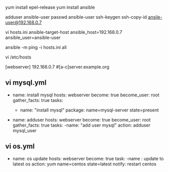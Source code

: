 
yum install epel-release
yum install ansible


adduser ansible-user
passwd ansible-user
ssh-keygen
ssh-copy-id ansile-user@192.168.0.7


vi hosts.ini
ansible-target-host ansible_host=192.168.0.7 ansible_user=ansible-user

ansible -m ping -i hosts.ini all

vi /etc/hosts

[webserver]
192.168.0.7
#[a-c]server.example.org

vi mysql.yml
---
- name: install mysql
  hosts: webserver
  become: true
  become_user: root
  gather_facts: true
  tasks:
    - name: "install mysql"
      package: name=mysql-server state=present
   
 - name: adduser
   hosts: webserver
   become: true
   become_user: root
   gather_facts: true
   tasks:
     -name: "add user mysql"
      action: adduser mysql_user
      
vi os.yml
---
-  name: os update
   hosts: webserver
   become: true
   task: 
   -name : update to latest os
   action: yum name=centos state=latest
   notify: restart centos
   
   
   
